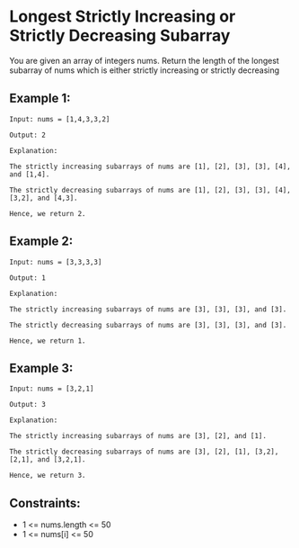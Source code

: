 # Longest Strictly Increasing or Strictly Decreasing Subarray

You are given an array of integers nums. Return the length of the longest
subarray
of nums which is either
strictly increasing
or
strictly decreasing

## Example 1:

```
Input: nums = [1,4,3,3,2]

Output: 2

Explanation:

The strictly increasing subarrays of nums are [1], [2], [3], [3], [4], and [1,4].

The strictly decreasing subarrays of nums are [1], [2], [3], [3], [4], [3,2], and [4,3].

Hence, we return 2.
```

## Example 2:

```
Input: nums = [3,3,3,3]

Output: 1

Explanation:

The strictly increasing subarrays of nums are [3], [3], [3], and [3].

The strictly decreasing subarrays of nums are [3], [3], [3], and [3].

Hence, we return 1.
```

## Example 3:

```
Input: nums = [3,2,1]

Output: 3

Explanation:

The strictly increasing subarrays of nums are [3], [2], and [1].

The strictly decreasing subarrays of nums are [3], [2], [1], [3,2], [2,1], and [3,2,1].

Hence, we return 3.
```

## Constraints:

- 1 <= nums.length <= 50
- 1 <= nums[i] <= 50
